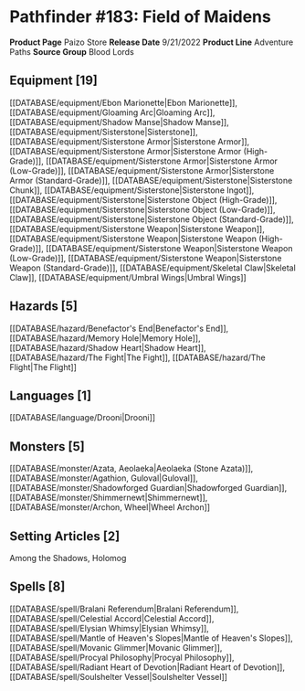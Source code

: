 ﻿---
id: '145'
name: Pathfinder 183. Field of Maidens
rarity: Common
type: Source

---
# Pathfinder #183: Field of Maidens

**Product Page** Paizo Store
**Release Date** 9/21/2022
**Product Line** Adventure Paths
**Source Group** Blood Lords

## Equipment [19]

[[DATABASE/equipment/Ebon Marionette|Ebon Marionette]], [[DATABASE/equipment/Gloaming Arc|Gloaming Arc]], [[DATABASE/equipment/Shadow Manse|Shadow Manse]], [[DATABASE/equipment/Sisterstone|Sisterstone]], [[DATABASE/equipment/Sisterstone Armor|Sisterstone Armor]], [[DATABASE/equipment/Sisterstone Armor|Sisterstone Armor (High-Grade)]], [[DATABASE/equipment/Sisterstone Armor|Sisterstone Armor (Low-Grade)]], [[DATABASE/equipment/Sisterstone Armor|Sisterstone Armor (Standard-Grade)]], [[DATABASE/equipment/Sisterstone|Sisterstone Chunk]], [[DATABASE/equipment/Sisterstone|Sisterstone Ingot]], [[DATABASE/equipment/Sisterstone|Sisterstone Object (High-Grade)]], [[DATABASE/equipment/Sisterstone|Sisterstone Object (Low-Grade)]], [[DATABASE/equipment/Sisterstone|Sisterstone Object (Standard-Grade)]], [[DATABASE/equipment/Sisterstone Weapon|Sisterstone Weapon]], [[DATABASE/equipment/Sisterstone Weapon|Sisterstone Weapon (High-Grade)]], [[DATABASE/equipment/Sisterstone Weapon|Sisterstone Weapon (Low-Grade)]], [[DATABASE/equipment/Sisterstone Weapon|Sisterstone Weapon (Standard-Grade)]], [[DATABASE/equipment/Skeletal Claw|Skeletal Claw]], [[DATABASE/equipment/Umbral Wings|Umbral Wings]]

## Hazards [5]

[[DATABASE/hazard/Benefactor's End|Benefactor's End]], [[DATABASE/hazard/Memory Hole|Memory Hole]], [[DATABASE/hazard/Shadow Heart|Shadow Heart]], [[DATABASE/hazard/The Fight|The Fight]], [[DATABASE/hazard/The Flight|The Flight]]

## Languages [1]

[[DATABASE/language/Drooni|Drooni]]

## Monsters [5]

[[DATABASE/monster/Azata, Aeolaeka|Aeolaeka (Stone Azata)]], [[DATABASE/monster/Agathion, Guloval|Guloval]], [[DATABASE/monster/Shadowforged Guardian|Shadowforged Guardian]], [[DATABASE/monster/Shimmernewt|Shimmernewt]], [[DATABASE/monster/Archon, Wheel|Wheel Archon]]

## Setting Articles [2]

Among the Shadows, Holomog

## Spells [8]

[[DATABASE/spell/Bralani Referendum|Bralani Referendum]], [[DATABASE/spell/Celestial Accord|Celestial Accord]], [[DATABASE/spell/Elysian Whimsy|Elysian Whimsy]], [[DATABASE/spell/Mantle of Heaven's Slopes|Mantle of Heaven's Slopes]], [[DATABASE/spell/Movanic Glimmer|Movanic Glimmer]], [[DATABASE/spell/Procyal Philosophy|Procyal Philosophy]], [[DATABASE/spell/Radiant Heart of Devotion|Radiant Heart of Devotion]], [[DATABASE/spell/Soulshelter Vessel|Soulshelter Vessel]]